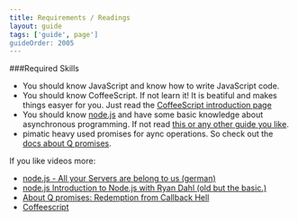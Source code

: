 ```yaml
---
title: Requirements / Readings
layout: guide
tags: ['guide', page']
guideOrder: 2005
---
```


###Required Skills

*  You should know JavaScript and know how to write JavaScript code. 
*  You should know CoffeeScript. If not learn it! It is beatiful and makes things easyer for you. 
   Just read the [CoffeeScript introduction page](http://coffeescript.org/)
*  You should know [node.js](http://nodejs.org/) and have some basic knowledge about asynchronous 
   programming. If not read [this or any other guide you like](http://blog.modulus.io/absolute-beginners-guide-to-nodejs).
*  pimatic heavy used promises for aync operations. So check out the 
   [docs about Q promises](https://github.com/kriskowal/q).

If you like videos more:

*  [node.js - All your Servers are belong to us (german)](http://www.youtube.com/watch?v=tw-FjmuzlVc) 
*  [node.js Introduction to Node.js with Ryan Dahl (old but the basic.)](http://www.youtube.com/watch?v=jo_B4LTHi3I)
*  [About Q promises: Redemption from Callback Hell](http://www.youtube.com/watch?v=hf1T_AONQJU)
*  [Coffeescript](http://www.youtube.com/watch?v=qR5p5s8CMBQ)
